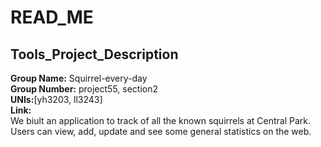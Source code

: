 # READ_ME
## Tools_Project_Description
  **Group Name:** Squirrel-every-day  
  **Group Number:** project55, section2  
  **UNIs:**[yh3203, ll3243]  
  **Link:**  
  We biult an application to track of all the known squirrels at Central Park. Users can view, add, update and see some general statistics on the web.  
